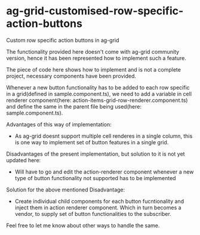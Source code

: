 # ag-grid-customised-row-specific-action-buttons
Custom row specific action buttons in ag-grid

The functionality provided here doesn't come with ag-grid community version, hence it has been 
represented how to implement such a feature.

The piece of code here shows how to implement and is not a complete project, necessary components have been provided.

Whenever a new button functionality has to be added to each row specific in a grid(defined in sample.component.ts), we need to add a variable in cell renderer component(here: action-items-grid-row-renderer.component.ts) and define the same in the parent file being used(here: sample.component.ts).

Advantages of this way of implementation:
* As ag-grid doesnt support multiple cell renderes in a single column, this is one way to implement set of button features in a single grid.

Disadvantages of the present implementation, but solution to it is not yet updated here:
* Will have to go and edit the action-renderer component whenever a new type of button functionality not supported has to be implemented

Solution for the above mentioned Disadvantage:
* Create individual child components for each button fucntionality and inject them in action renderer component. Which in turn becomes a vendor, to supply set of button functionalities to the subscriber.
  

Feel free to let me know about other ways to handle the same.
